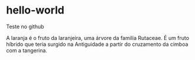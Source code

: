 # hello-world
Teste no github

A laranja é o fruto da laranjeira, uma árvore da familia Rutaceae. É um fruto híbrido que teria surgido na Antiguidade a partir do cruzamento da cimboa com a tangerina.
